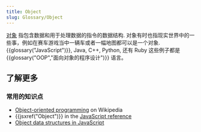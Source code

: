 ```yaml
---
title: Object
slug: Glossary/Object
---
```

[对象](/zh-CN/docs/Web/JavaScript/Reference/Global_Objects/Object) 指包含数据和用于处理数据的指令的数据结构. 对象有时也指现实世界中的一些事，例如在赛车游戏当中一辆车或者一幅地图都可以是一个对象. {{glossary("JavaScript")}}, Java, C++, Python, 还有 Ruby 这些例子都是{{glossary("OOP","面向对象的程序设计")}} 语言。

## 了解更多

### 常用的知识点

- [Object-oriented programming](https://zh.wikipedia.org/wiki/Object-oriented_programming) on Wikipedia
- {{jsxref("Object")}} in the [JavaScript reference](/zh-CN/docs/Web/JavaScript/Reference)
- [Object data structures in JavaScript](/zh-CN/docs/Web/JavaScript/Data_structures#Objects)

